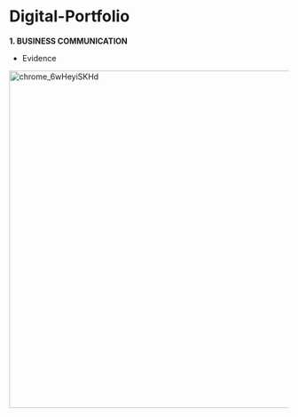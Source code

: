 # Digital-Portfolio
**1. BUSINESS COMMUNICATION**

- Evidence
 <img width="1366" height="607" alt="chrome_6wHeyiSKHd" src="https://github.com/user-attachments/assets/db014a1b-8728-467f-8d5f-687b5c87ee57" />


